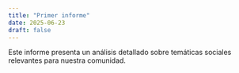 ```yaml
---
title: "Primer informe"
date: 2025-06-23
draft: false
---
```


Este informe presenta un análisis detallado sobre temáticas sociales relevantes para nuestra comunidad.
